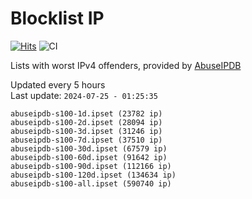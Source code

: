 # Blocklist IP

[![Hits](https://hits.seeyoufarm.com/api/count/incr/badge.svg?url=https%3A%2F%2Fgithub.com%2Fborestad%2Fblocklist-ip%2F&count_bg=%2379C83D&title_bg=%23555555&icon=&icon_color=%23E7E7E7&title=hits&edge_flat=false)](https://hits.seeyoufarm.com)  ![CI](https://img.shields.io/github/workflow/status/borestad/blocklist-ip/CI?style=flat-square)

Lists with worst IPv4 offenders, provided by [AbuseIPDB](https://www.abuseipdb.com/)

<!-- FOOTER-PLACEHOLDER -->
Updated every 5 hours<br>
Last update: `2024-07-25 - 01:25:35`
```
abuseipdb-s100-1d.ipset (23782 ip)
abuseipdb-s100-2d.ipset (28094 ip)
abuseipdb-s100-3d.ipset (31246 ip)
abuseipdb-s100-7d.ipset (37510 ip)
abuseipdb-s100-30d.ipset (67579 ip)
abuseipdb-s100-60d.ipset (91642 ip)
abuseipdb-s100-90d.ipset (112166 ip)
abuseipdb-s100-120d.ipset (134634 ip)
abuseipdb-s100-all.ipset (590740 ip)
```
